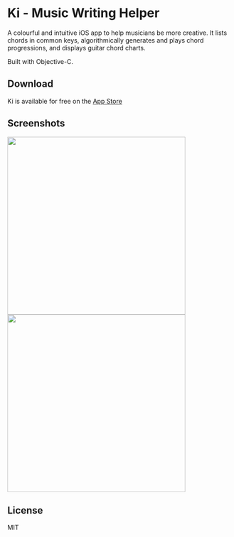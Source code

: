 # Ki - Music Writing Helper

A colourful and intuitive iOS app to help musicians be more creative. It lists chords in common keys, algorithmically generates and plays chord progressions, and displays guitar chord charts.

Built with Objective-C.

## Download

Ki is available for free on the [App Store](https://itunes.apple.com/ca/app/id955086812)

## Screenshots

<img src='http://michaelreiter.github.io/img/screenshots/ki1.png' style="height:400px;" />
<img src='http://michaelreiter.github.io/img/screenshots/ki3.png' style="height:400px;" />

## License

MIT
